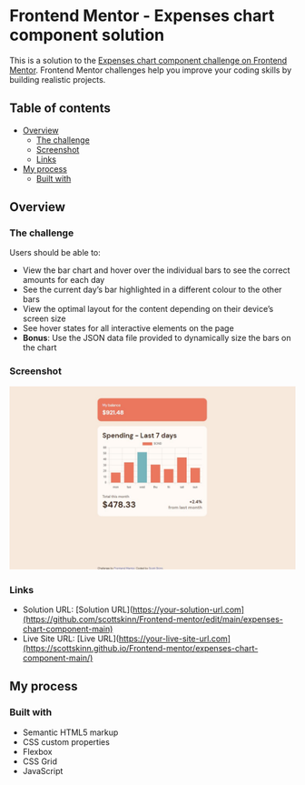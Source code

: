 # Frontend Mentor - Expenses chart component solution

This is a solution to the [Expenses chart component challenge on Frontend Mentor](https://www.frontendmentor.io/challenges/expenses-chart-component-e7yJBUdjwt). Frontend Mentor challenges help you improve your coding skills by building realistic projects. 

## Table of contents

- [Overview](#overview)
  - [The challenge](#the-challenge)
  - [Screenshot](#screenshot)
  - [Links](#links)
- [My process](#my-process)
  - [Built with](#built-with)

## Overview

### The challenge

Users should be able to:

- View the bar chart and hover over the individual bars to see the correct amounts for each day
- See the current day’s bar highlighted in a different colour to the other bars
- View the optimal layout for the content depending on their device’s screen size
- See hover states for all interactive elements on the page
- **Bonus**: Use the JSON data file provided to dynamically size the bars on the chart

### Screenshot

![screen shot](./images/Screenshot.jpg)

### Links

- Solution URL: [Solution URL](https://your-solution-url.com](https://github.com/scottskinn/Frontend-mentor/edit/main/expenses-chart-component-main)
- Live Site URL: [Live URL](https://your-live-site-url.com](https://scottskinn.github.io/Frontend-mentor/expenses-chart-component-main/)

## My process

### Built with

- Semantic HTML5 markup
- CSS custom properties
- Flexbox
- CSS Grid
- JavaScript
